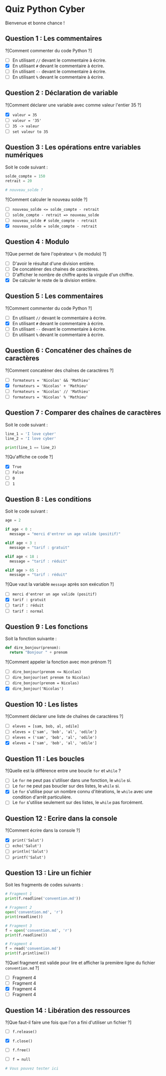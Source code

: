 # Quiz Python Cyber

Bienvenue et bonne chance !

## Question 1 : Les commentaires

?[Comment commenter du code Python ?]
- [ ] En utilisant `//` devant le commentaire à écrire.
- [X] En utilisant `#` devant le commentaire à écrire.
- [ ] En utilisant `--` devant le commentaire à écrire.
- [ ] En utilisant `%` devant le commentaire à écrire.

## Question 2 : Déclaration de variable

?[Comment déclarer une variable avec comme valeur l'entier 35 ?]
- [X] `valeur = 35`
- [ ] `valeur = '35'`
- [ ] `35 -> valeur`
- [ ] `set valeur to 35`

## Question 3 : Les opérations entre variables numériques

Soit le code suivant :

```python
solde_compte = 150
retrait = 20

# nouveau_solde ?
```

?[Comment calculer le nouveau solde ?]
- [ ] `nouveau_solde <= solde_compte - retrait`
- [ ] `solde_compte - retrait => nouveau_solde`
- [ ] `nouveau_solde # solde_compte - retrait`
- [X] `nouveau_solde = solde_compte - retrait`

## Question 4 : Modulo

?[Que permet de faire l'opérateur `%` (le modulo) ?]
- [ ] D'avoir le résultat d'une division entière.
- [ ] De concaténer des chaines de caractères.
- [ ] D'afficher le nombre de chiffre après la virgule d'un chiffre.
- [X] De calculer le reste de la division entière.

## Question 5 : Les commentaires

?[Comment commenter du code Python ?]
- [ ] En utilisant `//` devant le commentaire à écrire.
- [X] En utilisant `#` devant le commentaire à écrire.
- [ ] En utilisant `--` devant le commentaire à écrire.
- [ ] En utilisant `%` devant le commentaire à écrire.

## Question 6 : Concaténer des chaînes de caractères

?[Comment concaténer des chaînes de caractères ?]
- [ ] `formateurs = 'Nicolas' && 'Mathieu'`
- [X] `formateurs = 'Nicolas' + 'Mathieu'`
- [ ] `formateurs = 'Nicolas' // 'Mathieu'`
- [ ] `formateurs = 'Nicolas' % 'Mathieu'`

## Question 7 : Comparer des chaînes de caractères

Soit le code suivant :

```python
line_1 = 'I love cyber'
line_2 = 'I love cyber'

print(line_1 == line_2)
```

?[Qu'affiche ce code ?]
- [X] `True`
- [ ] `False`
- [ ] `0`
- [ ] `1`

## Question 8 : Les conditions

Soit le code suivant :

```python
age = 2

if age < 0 :
  message = "merci d'entrer un age valide (positif)"

elif age < 3 :
  message = "tarif : gratuit"

elif age < 18 :
  message = "tarif : réduit"

elif age > 65 :
  message = "tarif : réduit"
```

?[Que vaut la variable `message` après son exécution ?]
- [ ] `merci d'entrer un age valide (positif)`
- [X] `tarif : gratuit`
- [ ] `tarif : réduit`
- [ ] `tarif : normal`

## Question 9 : Les fonctions

Soit la fonction suivante :

```python
def dire_bonjour(prenom):
  return "Bonjour " + prenom
```

?[Comment appeler la fonction avec mon prénom ?]
- [ ] `dire_bonjour(prenom <= Nicolas)`
- [ ] `dire_bonjour(set prenom to Nicolas)`
- [ ] `dire_bonjour(prenom = Nicolas)`
- [X] `dire_bonjour('Nicolas')`

## Question 10 : Les listes

?[Comment déclarer une liste de chaînes de caractères ?]
- [ ] `eleves = [sam, bob, al, odile]`
- [ ] `eleves = {'sam', 'bob', 'al', 'odile'}`
- [ ] `eleves = ('sam', 'bob', 'al', 'odile')`
- [X] `eleves = ['sam', 'bob', 'al', 'odile']`

## Question 11 : Les boucles

?[Quelle est la différence entre une boucle `for` et `while` ?
- [ ] Le `for` ne peut pas s'utiliser dans une fonction, le `while` si.
- [ ] Le `for` ne peut pas boucler sur des listes, le `while` si.
- [X] Le `for` s'utilise pour un nombre connu d'itérations, le `while` avec une condition d'arrêt particulière.
- [ ] Le `for` s'utilise seulement sur des listes, le `while` pas forcément.

## Question 12 : Ecrire dans la console

?[Comment écrire dans la console ?]
- [X] `print('Salut')`
- [ ] `echo('Salut')`
- [ ] `println('Salut')`
- [ ] `printf('Salut')`

## Question 13 : Lire un fichier

Soit les fragments de codes suivants :

```python
# Fragment 1
print(f.readline('convention.md'))

# Fragment 2
open('convention.md', 'r')
print(readline())

# Fragment 3
f = open('convention.md', 'r')
print(f.readline())

# Fragment 4
f = read('convention.md')
print(f.printline())
```

?[Quel fragment est valide pour lire et afficher la première ligne du fichier `convention.md` ?]
- [ ] Fragment 4
- [ ] Fragment 4
- [X] Fragment 4
- [ ] Fragment 4

## Question 14 : Libération des ressources

?[Que faut-il faire une fois que l'on a fini d'utiliser un fichier ?]
- [ ] `f.release()`
- [X] `f.close()`
- [ ] `f.free()`
- [ ] `f = null`


```python runnable
# Vous pouvez tester ici
```
